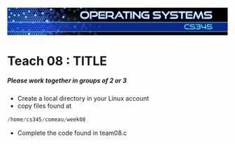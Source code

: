 ![](../images/banner.jpg)

# Teach 08 : TITLE

##### Please work together in groups of 2 or 3

- Create a local directory in your Linux account
- copy files found at

```as
/home/cs345/comeau/week08
```

- Complete the code found in team08.c